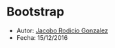 # Bootstrap

* Autor: [Jacobo Rodicio Gonzalez](https://github.com/alu0100836059)
* Fecha: 15/12/2016
